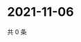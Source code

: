 # 2021-11-06

共 0 条

<!-- BEGIN WEIBO -->
<!-- 最后更新时间 Sat Nov 06 2021 06:00:43 GMT+0800 (China Standard Time) -->

<!-- END WEIBO -->
